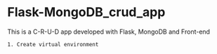 # Flask-MongoDB_crud_app
This is a C-R-U-D app developed with Flask, MongoDB and Front-end

~~~
1. Create virtual environment
~~~